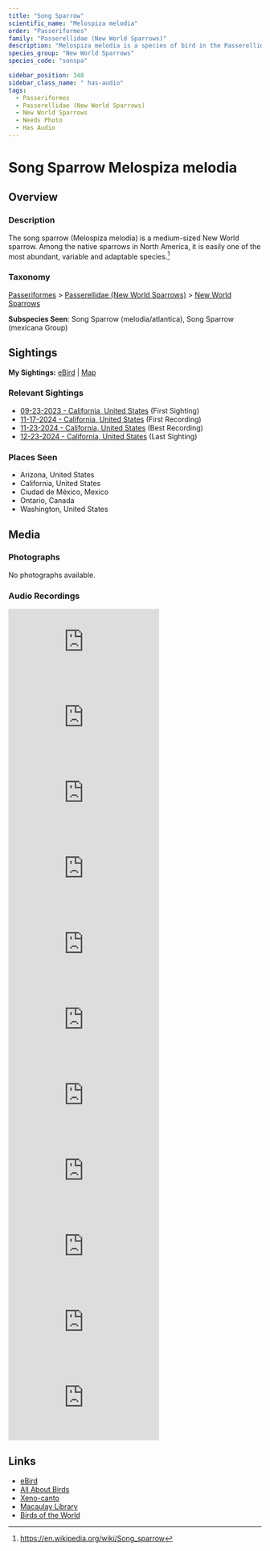 ```yaml
---
title: "Song Sparrow"
scientific_name: "Melospiza melodia"
order: "Passeriformes"
family: "Passerellidae (New World Sparrows)"
description: "Melospiza melodia is a species of bird in the Passerellidae (New World Sparrows) family. It has been observed 49 times. It has been recorded."
species_group: "New World Sparrows"
species_code: "sonspa"

sidebar_position: 348
sidebar_class_name: " has-audio"
tags: 
  - Passeriformes
  - Passerellidae (New World Sparrows)
  - New World Sparrows
  - Needs Photo
  - Has Audio
---
```


# Song Sparrow <span className='sci_name'>Melospiza melodia</span>

## Overview

### Description
The song sparrow (Melospiza melodia) is a medium-sized New World sparrow. Among the native sparrows in North America, it is easily one of the most abundant, variable and adaptable species.[^1]

[^1]: https://en.wikipedia.org/wiki/Song_sparrow

### Taxonomy
[Passeriformes](/tags/passeriformes) > [Passerellidae (New World Sparrows)](/tags/passerellidae-new-world-sparrows) > [New World Sparrows](/tags/new-world-sparrows)

**Subspecies Seen**: Song Sparrow (melodia/atlantica), Song Sparrow (mexicana Group)


## Sightings

**My Sightings:** [eBird](https://ebird.org/lifelist?r=world&time=life&spp=sonspa) | [Map](/map?species_code=sonspa)

### Relevant Sightings

* [09-23-2023 - California, United States](https://ebird.org/checklist/S150584251) (First Sighting)
* [11-17-2024 - California, United States](https://ebird.org/checklist/S202811385) (First Recording)
* [11-23-2024 - California, United States](https://ebird.org/checklist/S203368565) (Best Recording)
* [12-23-2024 - California, United States](https://ebird.org/checklist/S206318000) (Last Sighting)

### Places Seen

* Arizona, United States
* California, United States
* Ciudad de México, Mexico
* Ontario, Canada
* Washington, United States



## Media
### Photographs
No photographs available.

### Audio Recordings
<iframe className="audio_iframe" src="https://macaulaylibrary.org/asset/626447800/embed" frameBorder="0" allowFullScreen></iframe>
<iframe className="audio_iframe" src="https://macaulaylibrary.org/asset/626618068/embed" frameBorder="0" allowFullScreen></iframe>
<iframe className="audio_iframe" src="https://macaulaylibrary.org/asset/626618074/embed" frameBorder="0" allowFullScreen></iframe>
<iframe className="audio_iframe" src="https://macaulaylibrary.org/asset/626617721/embed" frameBorder="0" allowFullScreen></iframe>
<iframe className="audio_iframe" src="https://macaulaylibrary.org/asset/626617722/embed" frameBorder="0" allowFullScreen></iframe>
<iframe className="audio_iframe" src="https://macaulaylibrary.org/asset/626617940/embed" frameBorder="0" allowFullScreen></iframe>
<iframe className="audio_iframe" src="https://macaulaylibrary.org/asset/626684724/embed" frameBorder="0" allowFullScreen></iframe>
<iframe className="audio_iframe" src="https://macaulaylibrary.org/asset/627593362/embed" frameBorder="0" allowFullScreen></iframe>
<iframe className="audio_iframe" src="https://macaulaylibrary.org/asset/627593378/embed" frameBorder="0" allowFullScreen></iframe>
<iframe className="audio_iframe" src="https://macaulaylibrary.org/asset/627593382/embed" frameBorder="0" allowFullScreen></iframe>
<iframe className="audio_iframe" src="https://macaulaylibrary.org/asset/627926528/embed" frameBorder="0" allowFullScreen></iframe>

## Links
* [eBird](https://ebird.org/species/sonspa) 
* [All About Birds](https://www.allaboutbirds.org/guide/sonspa) 
* [Xeno-canto](https://www.xeno-canto.org/species/melospiza-melodia) 
* [Macaulay Library](https://search.macaulaylibrary.org/catalog?taxonCode=sonspa&sort=rating_rank_desc)
* [Birds of the World](https://birdsoftheworld.org/bow/species/sonspa)
